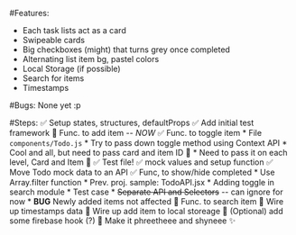 #Features:
* Each task lists act as a card
* Swipeable cards
* Big checkboxes (might) that turns grey once completed
* Alternating list item bg, pastel colors
* Local Storage (if possible)
* Search for items
* Timestamps

#Bugs:
None yet :p

#Steps:
✅ Setup states, structures, defaultProps
✅ Add initial test framework
🔳 Func. to add item -- *NOW*
✅ Func. to toggle item
    * File `components/Todo.js`
    * Try to pass down toggle method using Context API
    * Cool and all, but need to pass card and item ID 🤔
      * Need to pass it on each level, Card and Item 🤦
    ✅ Test file!
     ✅ mock values and setup function
✅ Move Todo mock data to an API
✅ Func, to show/hide completed
    * Use Array.filter function
    * Prev. proj. sample: TodoAPI.jsx
    * Adding toggle in search module
    * Test case
    * ~~Separate API and Selectors~~ -- can ignore for now
    * **BUG** Newly added items not affected
🔳 Func. to search item
🔳 Wire up timestamps data
🔳 Wire up add item to local storeage
🔳 (Optional) add some firebase hook (?)
🔳 Make it phreetheee and shyneee ✨
